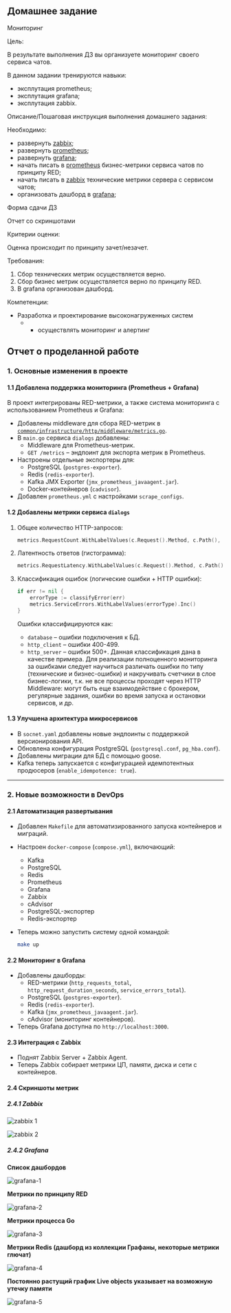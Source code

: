## Домашнее задание

Мониторинг

Цель:

В результате выполнения ДЗ вы организуете мониторинг своего сервиса чатов.

В данном задании тренируются навыки:

- эксплутация prometheus;
- эксплутация grafana;
- эксплутация zabbix.

  

Описание/Пошаговая инструкция выполнения домашнего задания:

Необходимо:

- развернуть [zabbix](https://www.zabbix.com/ "zabbix");
- развернуть [prometheus](https://prometheus.io/ "prometheus");
- развернуть [grafana](https://grafana.com/ "grafana");
- начать писать в [prometheus](https://prometheus.io/ "prometheus") бизнес-метрики сервиса чатов по принципу RED;
- начать писать в [zabbix](https://www.zabbix.com/ "zabbix") технические метрики сервера с сервисом чатов;
- организовать дашборд в [grafana](https://grafana.com/ "grafana");

  
Форма сдачи ДЗ  
  
Отчет со скриншотами

  

Критерии оценки:

Оценка происходит по принципу зачет/незачет.

Требования:

1. Сбор технических метрик осуществляется верно.
2. Сбор бизнес метрик осуществляется верно по принципу RED.
3. В grafana организован дашборд.

  

Компетенции:

- Разработка и проектирование высоконагруженных систем
    - - осуществлять мониторинг и алертинг

## Отчет о проделанной работе

### 1. Основные изменения в проекте

#### 1.1 Добавлена поддержка мониторинга (Prometheus + Grafana)

В проект интегрированы RED-метрики, а также система мониторинга с использованием Prometheus и Grafana:

- Добавлены middleware для сбора RED-метрик в [`common/infrastructure/http/middleware/metrics.go`](https://github.com/Vasiliy82/otus-hla-homework/blob/b9aeb22c87c434eb44fe2069c1840d61441b4db3/common/infrastructure/http/middleware/metrics.go#L1-L104).
- В `main.go` сервиса `dialogs` добавлены:
    - Middleware для Prometheus-метрик.
    - `GET /metrics` – эндпоинт для экспорта метрик в Prometheus.
- Настроены отдельные экспортеры для:
    - PostgreSQL (`postgres-exporter`).
    - Redis (`redis-exporter`).
    - Kafka JMX Exporter (`jmx_prometheus_javaagent.jar`).
    - Docker-контейнеров (`cadvisor`).
- Добавлен `prometheus.yml` с настройками `scrape_configs`.

#### 1.2 Добавлены метрики сервиса `dialogs`

1. Общее количество HTTP-запросов:
    
    ```go
    metrics.RequestCount.WithLabelValues(c.Request().Method, c.Path(), statusStr).Inc()
    ```
    
2. Латентность ответов (гистограмма):
    
    ```go
    metrics.RequestLatency.WithLabelValues(c.Request().Method, c.Path()).Observe(latency)
    ```
    
3. Классификация ошибок (логические ошибки + HTTP ошибки):
    
    ```go
    if err != nil {
        errorType := classifyError(err)
        metrics.ServiceErrors.WithLabelValues(errorType).Inc()
    }
    ```
    
    Ошибки классифицируются как:
    - `database` – ошибки подключения к БД.
    - `http_client` – ошибки 400-499.
    - `http_server` – ошибки 500+.
    Данная классификация дана в качестве примера. Для реализации полноценного мониторинга за ошибками следует научиться различать ошибки по типу (технические и бизнес-ошибки) и накручивать счетчики в слое бизнес-логики, т.к. не все процессы проходят через HTTP Middleware: могут быть еще взаимодействие с брокером, регулярные задания, ошибки во время запуска и остановки сервисов, и др.

#### 1.3 Улучшена архитектура микросервисов

- В `socnet.yaml` добавлены новые эндпоинты с поддержкой версионирования API.
- Обновлена конфигурация PostgreSQL (`postgresql.conf`, `pg_hba.conf`).
- Добавлены миграции для БД с помощью goose.
- Kafka теперь запускается с конфигурацией идемпотентных продюсеров (`enable_idempotence: true`).

---

### 2. Новые возможности в DevOps

#### 2.1 Автоматизация развертывания

- Добавлен `Makefile` для автоматизированного запуска контейнеров и миграций.
- Настроен `docker-compose` (`compose.yml`), включающий:
    - Kafka
    - PostgreSQL
    - Redis
    - Prometheus
    - Grafana
    - Zabbix
    - cAdvisor
    - PostgreSQL-экспортер
    - Redis-экспортер
- Теперь можно запустить систему одной командой:
    
    ```sh
    make up
    ```
    

#### 2.2 Мониторинг в Grafana

- Добавлены дашборды:
    - RED-метрики (`http_requests_total`, `http_request_duration_seconds`, `service_errors_total`).
    - PostgreSQL (`postgres-exporter`).
    - Redis (`redis-exporter`).
    - Kafka (`jmx_prometheus_javaagent.jar`).
    - cAdvisor (мониторинг контейнеров).
- Теперь Grafana доступна по `http://localhost:3000`.

#### 2.3 Интеграция с Zabbix

- Поднят Zabbix Server + Zabbix Agent.
- Теперь Zabbix собирает метрики ЦП, памяти, диска и сети с контейнеров.

#### 2.4 Скриншоты метрик

##### 2.4.1 Zabbix
![zabbix 1](zabbix-1.png)

![zabbix 2](zabbix-2.png)

##### 2.4.2 Grafana
**Список дашбордов**

![grafana-1](grafana-1.png)

**Метрики по принципу RED**

![grafana-2](grafana-2.png)

**Метрики процесса Go**

![grafana-3](grafana-3.png)

**Метрики Redis (дашборд из коллекции Графаны, некоторые метрики глючат)**

![grafana-4](grafana-4.png)

**Постоянно растущий график Live objects указывает на возможную утечку памяти**

![grafana-5](grafana-5.png)